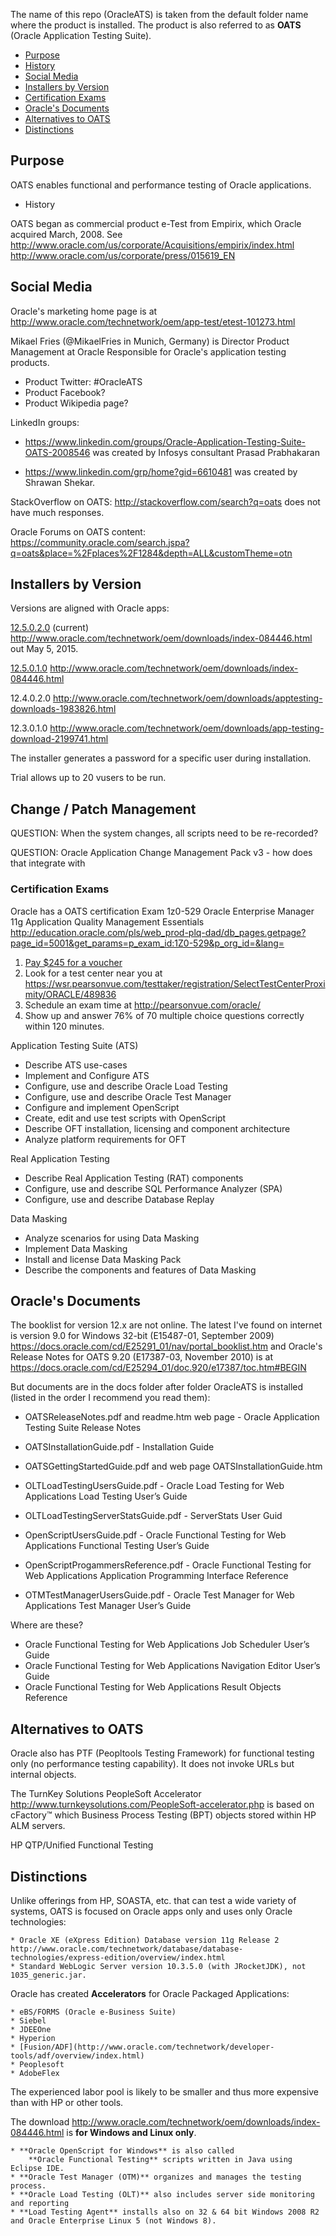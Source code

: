The name of this repo (OracleATS) is taken from the default folder name where the product is installed.
The product is also referred to as **OATS** (Oracle Application Testing Suite).

* <a href="#Purpose"> Purpose</a>
* <a href="#History"> History</a>
* <a href="#SocialMedia"> Social Media</a>
* <a href="#Installers"> Installers by Version</a>
* <a href="#CertificationExams"> Certification Exams</a>
* <a href="#OracleDocs"> Oracle's Documents</a>
* <a href="#Alternatives"> Alternatives to OATS</a>
* <a href="#Distinctions"> Distinctions</a>

## <a name="Purpose"> Purpose</a>

OATS enables functional and performance testing of Oracle applications.

* <a name="History"> History</a>

OATS began as commercial product e-Test from Empirix, which Oracle acquired March, 2008. See
http://www.oracle.com/us/corporate/Acquisitions/empirix/index.html
http://www.oracle.com/us/corporate/press/015619_EN

## <a name="SocialMedia"> Social Media</a>

Oracle's marketing home page is at
http://www.oracle.com/technetwork/oem/app-test/etest-101273.html

Mikael Fries (@MikaelFries in Munich, Germany) 
is Director Product Management at Oracle Responsible for Oracle's application testing products. 

* Product Twitter: #OracleATS
* Product Facebook?
* Product Wikipedia page?

LinkedIn groups:
* https://www.linkedin.com/groups/Oracle-Application-Testing-Suite-OATS-2008546
  was created by Infosys consultant Prasad Prabhakaran

* https://www.linkedin.com/grp/home?gid=6610481
  was created by Shrawan Shekar.

StackOverflow on OATS: http://stackoverflow.com/search?q=oats
	does not have much responses.

Oracle Forums on OATS content:
https://community.oracle.com/search.jspa?q=oats&place=%2Fplaces%2F1284&depth=ALL&customTheme=otn



## <a name="Installers"> Installers by Version</a>

Versions are aligned with Oracle apps:

[12.5.0.2.0](Install_12.5.2.md) (current) http://www.oracle.com/technetwork/oem/downloads/index-084446.html
out May 5, 2015.

[12.5.0.1.0](Install_12.5.1.md) http://www.oracle.com/technetwork/oem/downloads/index-084446.html

12.4.0.2.0 http://www.oracle.com/technetwork/oem/downloads/apptesting-downloads-1983826.html

12.3.0.1.0 http://www.oracle.com/technetwork/oem/downloads/app-testing-download-2199741.html

The installer generates a password for a specific user during installation.

Trial allows up to 20 vusers to be run.

## <a id="ChangeMgmt"> Change / Patch Management</a>
QUESTION: When the system changes, all scripts need to be re-recorded?

QUESTION: Oracle Application Change Management Pack v3 - how does that integrate with





### <a name="CertificationExams"> Certification Exams</a>

Oracle has a OATS certification Exam 1z0-529 
Oracle Enterprise Manager 11g Application Quality Management Essentials
http://education.oracle.com/pls/web_prod-plq-dad/db_pages.getpage?page_id=5001&get_params=p_exam_id:1Z0-529&p_org_id=&lang=

1. [Pay $245 for a voucher](http://education.oracle.com/pls/web_prod-plq-dad/db_pages.getpage?page_id=609&p_org_id=1001&lang=US&get_params=dc:D85847,p_preview:N)
2. Look for a test center near you at https://wsr.pearsonvue.com/testtaker/registration/SelectTestCenterProximity/ORACLE/489836
2. Schedule an exam time at http://pearsonvue.com/oracle/
3. Show up and answer 76% of 70 multiple choice questions correctly within 120 minutes.

Application Testing Suite (ATS)

*    Describe ATS use-cases
*    Implement and Configure ATS 
*    Configure, use and describe Oracle Load Testing 
*    Configure, use and describe Oracle Test Manager 
*    Configure and implement OpenScript 
*    Create, edit and use test scripts with OpenScript 
*    Describe OFT installation, licensing and component architecture 
*    Analyze platform requirements for OFT

Real Application Testing

*    Describe Real Application Testing (RAT) components 
*    Configure, use and describe SQL Performance Analyzer (SPA) 
*    Configure, use and describe Database Replay 

Data Masking

 *   Analyze scenarios for using Data Masking
 *   Implement Data Masking 
 *   Install and license Data Masking Pack 
 *   Describe the components and features of Data Masking


## <a name="OracleDocs"> Oracle's Documents</a>

The booklist for version 12.x are not online.
The latest I've found on internet is version 9.0 for Windows 32-bit (E15487-01, September 2009)
https://docs.oracle.com/cd/E25291_01/nav/portal_booklist.htm
and Oracle's Release Notes for OATS 9.20 (E17387-03, November 2010) is at
	https://docs.oracle.com/cd/E25294_01/doc.920/e17387/toc.htm#BEGIN

But documents are in the docs folder after folder OracleATS is installed
(listed in the order I recommend you read them):

* OATSReleaseNotes.pdf and readme.htm web page - Oracle Application Testing Suite Release Notes

* OATSInstallationGuide.pdf - Installation Guide

* OATSGettingStartedGuide.pdf and web page OATSInstallationGuide.htm

* OLTLoadTestingUsersGuide.pdf - Oracle Load Testing for Web Applications Load Testing User’s Guide

* OLTLoadTestingServerStatsGuide.pdf - ServerStats User Guid

* OpenScriptUsersGuide.pdf - Oracle Functional Testing for Web Applications Functional Testing User’s Guide

* OpenScriptProgammersReference.pdf - Oracle Functional Testing for Web Applications Application Programming Interface
Reference

* OTMTestManagerUsersGuide.pdf - Oracle Test Manager for Web Applications Test Manager User’s Guide

Where are these?
* Oracle Functional Testing for Web Applications Job Scheduler User’s Guide
* Oracle Functional Testing for Web Applications Navigation Editor User’s Guide
* Oracle Functional Testing for Web Applications Result Objects Reference



## <a name="Alternatives"> Alternatives to OATS</a>

Oracle also has PTF (Peopltools Testing Framework) for functional testing only
(no performance testing capability). 
It does not invoke URLs but internal objects.

The TurnKey Solutions PeopleSoft Accelerator
http://www.turnkeysolutions.com/PeopleSoft-accelerator.php
is based on cFactory™ which Business Process Testing (BPT) objects stored within HP ALM servers.

HP QTP/Unified Functional Testing

## <a name="Distinctions"> Distinctions</a>

Unlike offerings from HP, SOASTA, etc. that can test a wide variety of systems,
OATS is focused on Oracle apps only and uses only Oracle technologies:

	* Oracle XE (eXpress Edition) Database version 11g Release 2 http://www.oracle.com/technetwork/database/database-technologies/express-edition/overview/index.html
	* Standard WebLogic Server version 10.3.5.0 (with JRocketJDK), not 1035_generic.jar.

Oracle has created **Accelerators** for Oracle Packaged Applications:

	* eBS/FORMS (Oracle e-Business Suite)
	* Siebel
	* JDEEOne
	* Hyperion
	* [Fusion/ADF](http://www.oracle.com/technetwork/developer-tools/adf/overview/index.html)
	* Peoplesoft
	* AdobeFlex

The experienced labor pool is likely to be smaller and thus more expensive
than with HP or other tools.

The download
http://www.oracle.com/technetwork/oem/downloads/index-084446.html
is **for Windows and Linux only**.

	* **Oracle OpenScript for Windows** is also called 
		**Oracle Functional Testing** scripts written in Java using Eclipse IDE.
	* **Oracle Test Manager (OTM)** organizes and manages the testing process.
	* **Oracle Load Testing (OLT)** also includes server side monitoring and reporting
	* **Load Testing Agent** installs also on 32 & 64 bit Windows 2008 R2 and Oracle Enterprise Linux 5 (not Windows 8).

